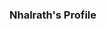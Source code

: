 ### Nhalrath's Profile

<!--
**Nhalrath/Profile** is a ✨ _special_ ✨ repository because its `README.md` (this file) appears on your GitHub profile.

Some details about me:

- 🔭 I’m currently working on ... Nothing at the moment.
- 🌱 I’m currently learning ... Python for Machine Learning and Discord Bots, Java for General Purpose, and Html for Webpage and Documents.
- 👯 I’m looking to collaborate on ... Nothing right now.
- 🤔 I’m looking for help with ... Java Programming Language.
- 💬 Ask me about ... Anything. 
- 📫 How to reach me: ... Twitter: https://twitter.com/Osmanthus_Akira, Facebook: https://www.facebook.com/Akiyami0181/, Discord: 昭義明 | Nhalrath#0181
- 😄 Pronouns: ... He
- ⚡ Fun fact: ... I am a procrastinator, so I tend to forget important things.
-->
